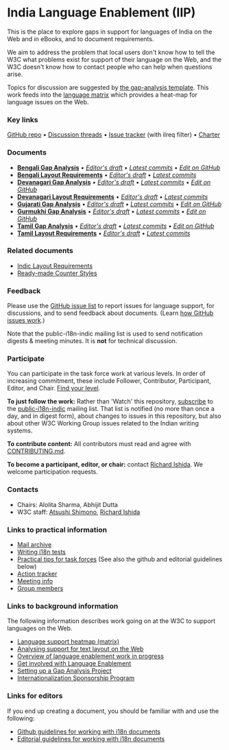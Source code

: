 # India Language Enablement (IIP)

This is the place to explore gaps in support for languages of India on the Web and in eBooks, and to document requirements.

We aim to address the problem that local users don't know how to tell the W3C what problems exist for support of their language on the Web, and the W3C doesn't know how to contact people who can help when questions arise.

Topics for discussion are suggested by [the gap-analysis template](https://www.w3.org/International/i18n-activity/templates/gap-analysis/gap-analysis_template.html). This work feeds into the [language matrix](https://www.w3.org/International/typography/gap-analysis/language-matrix.html) which provides a heat-map for language issues on the Web.


### Key links
[GitHub repo](https://github.com/w3c/iip) • [Discussion threads](https://github.com/w3c/iip/issues) • [Issue tracker](https://www.w3.org/International/i18n-activity/textlayout/?filter=ilreq) (with ilreq filter) • [Charter](https://www.w3.org/International/iip/charter/)


### Documents
- [**Bengali Gap Analysis**](https://www.w3.org/TR/beng-gap) • [*Editor's draft*](https://www.w3.org/International/iip/gap-analysis/beng-gap) • [*Latest commits*](https://github.com/w3c/iip/commits/gh-pages/gap-analysis/beng-gap.html) • [*Edit on GitHub*](https://github.com/w3c/iip/labels/doc%3Abeng)
- [**Bengali Layout Requirements**](https://www.w3.org/International/iip/bengali/) • [*Editor's draft*](https://www.w3.org/International/iip/bengali/) • [*Latest commits*](https://github.com/w3c/iip/commits/gh-pages/bengali/index.html)
- [**Devanagari Gap Analysis**](https://www.w3.org/TR/deva-gap) • [*Editor's draft*](https://www.w3.org/International/iip/gap-analysis/deva-gap) • [*Latest commits*](https://github.com/w3c/iip/commits/gh-pages/gap-analysis/deva-gap.html) • [*Edit on GitHub*](https://github.com/w3c/iip/labels/doc%3Adeva)
- [**Devanagari Layout Requirements**](https://www.w3.org/International/iip/devanagari/) • [*Editor's draft*](https://www.w3.org/International/iip/devanagari/) • [*Latest commits*](https://github.com/w3c/iip/commits/gh-pages/devanagari/index.html)
- [**Gujarati Gap Analysis**](https://www.w3.org/TR/gujr-gap) • [*Editor's draft*](https://www.w3.org/International/iip/gap-analysis/gujr-gap) • [*Latest commits*](https://github.com/w3c/iip/commits/gh-pages/gap-analysis/gujr-gap.html) • [*Edit on GitHub*](https://github.com/w3c/iip/labels/doc%3Agujr)
- [**Gurmukhi Gap Analysis**](https://www.w3.org/TR/guru-gap) • [*Editor's draft*](https://www.w3.org/International/iip/gap-analysis/guru-gap) • [*Latest commits*](https://github.com/w3c/iip/commits/gh-pages/gap-analysis/guru-gap.html) • [*Edit on GitHub*](https://github.com/w3c/iip/labels/doc%3Aguru)
- [**Tamil Gap Analysis**](https://www.w3.org/TR/taml-gap) • [*Editor's draft*](https://www.w3.org/International/iip/gap-analysis/taml-gap) • [*Latest commits*](https://github.com/w3c/iip/commits/gh-pages/gap-analysis/taml-gap.html) • [*Edit on GitHub*](https://github.com/w3c/iip/labels/doc%3Ataml)
- [**Tamil Layout Requirements**](https://www.w3.org/International/iip/tamil/) • [*Editor's draft*](https://www.w3.org/International/iip/tamil/) • [*Latest commits*](https://github.com/w3c/iip/commits/gh-pages/tamil/index.html)


### Related documents
- [Indic Layout Requirements](https://www.w3.org/TR/ilreq/)
- [Ready-made Counter Styles](https://www.w3.org/TR/predefined-counter-styles/)


### Feedback
Please use the [GitHub issue list](https://github.com/w3c/iip/issues) to report issues for language support, for discussions, and to send feedback about documents. (Learn [how GitHub issues work](https://www.w3.org/International/i18n-activity/guidelines/issues.html).)

Note that the public-i18n-indic mailing list is used to send notification digests & meeting minutes. It is **not** for technical discussion.


### Participate
You can participate in the task force work at various levels. In order of increasing commitment, these include Follower, Contributor, Participant, Editor, and Chair. [Find your level](https://www.w3.org/International/i18n-drafts/pages/task_force_roles).

**To just follow the work:** Rather than 'Watch' this repository, [subscribe](mailto:public-i18n-indic-request@w3.org?subject=subscribe) to the [public-i18n-indic](https://lists.w3.org/Archives/Public/public-i18n-indic/) mailing list. That list is notified (no more than once a day, and in digest form), about changes to issues in this repository, but also about other W3C Working Group issues related to the Indian writing systems.

**To contribute content:** All contributors must read and agree with [CONTRIBUTING.md](CONTRIBUTING.md).

**To become a participant, editor, or chair:** contact [Richard Ishida](mailto:ishida@w3.org). We welcome participation requests.


### Contacts

- Chairs: Alolita Sharma, Abhijit Dutta
- W3C staff: [Atsushi Shimono](mailto:atsushi@w3.org), [Richard Ishida](mailto:ishida@w3.org)


### Links to practical information
- [Mail archive](https://lists.w3.org/Archives/Public/public-i18n-indic/)
- [Writing i18n tests](https://github.com/w3c/i18n-activity/wiki/Writing-i18n-tests)
- [Practical tips for task forces](https://www.w3.org/International/i18n-activity/guidelines/process.html) (See also the github and editorial guidelines below)
- [Action tracker](https://www.w3.org/International/groups/indic-layout/track/actions/open)
- [Meeting info](https://www.w3.org/2017/07/ilreq-meeting-info.html)
- [Group members](https://www.w3.org/2000/09/dbwg/details?group=104979&public=1) 


### Links to background information
The following information describes work going on at the W3C to support languages on the Web.
- [Language support heatmap (matrix)](https://www.w3.org/International/typography/gap-analysis/language-matrix.html)
- [Analysing support for text layout on the Web](https://www.w3.org/International/i18n-drafts/nav/languagedev)
- [Overview of language enablement work in progress](https://www.w3.org/International/i18n-drafts/nav/languagedev)
- [Get involved with Language Enablement](https://www.w3.org/International/i18n-drafts/pages/languagedev_participation)
- [Setting up a Gap Analysis Project](https://github.com/w3c/typography/wiki/Setting-up-a-Gap-Analysis-Project)
- [Internationalization Sponsorship Program](https://www.w3.org/International/sponsorship/)


### Links for editors
If you end up creating a document, you should be familiar with and use the following:

- [Github guidelines for working with i18n documents](https://www.w3.org/International/i18n-activity/guidelines/github)
- [Editorial guidelines for working with i18n documents](https://www.w3.org/International/i18n-activity/guidelines/editing)
